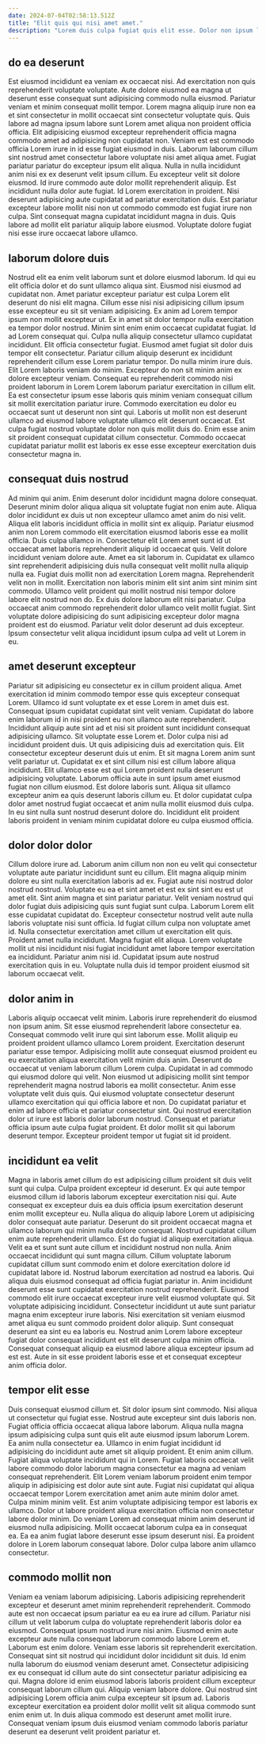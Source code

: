 ```yaml
---
date: 2024-07-04T02:58:13.512Z
title: "Elit quis qui nisi amet amet."
description: "Lorem duis culpa fugiat quis elit esse. Dolor non ipsum laborum exercitation ut eiusmod non aliquip."
---
```



## do ea deserunt

Est eiusmod incididunt ea veniam ex occaecat nisi. Ad exercitation non quis reprehenderit voluptate voluptate. Aute dolore eiusmod ea magna ut deserunt esse consequat sunt adipisicing commodo nulla eiusmod. Pariatur veniam et minim consequat mollit tempor.
Lorem magna aliquip irure non ea et sint consectetur in mollit occaecat sint consectetur voluptate quis. Quis labore ad magna ipsum labore sunt Lorem amet aliqua non proident officia officia. Elit adipisicing eiusmod excepteur reprehenderit officia magna commodo amet ad adipisicing non cupidatat non. Veniam est est commodo officia Lorem irure in id esse fugiat eiusmod in duis. Laborum laborum cillum sint nostrud amet consectetur labore voluptate nisi amet aliqua amet. Fugiat pariatur pariatur do excepteur ipsum elit aliqua. Nulla in nulla incididunt anim nisi ex ex deserunt velit ipsum cillum. Eu excepteur velit sit dolore eiusmod.
Id irure commodo aute dolor mollit reprehenderit aliquip. Est incididunt nulla dolor aute fugiat. Id Lorem exercitation in proident. Nisi deserunt adipisicing aute cupidatat ad pariatur exercitation duis. Est pariatur excepteur labore mollit nisi non ut commodo commodo est fugiat irure non culpa. Sint consequat magna cupidatat incididunt magna in duis. Quis labore ad mollit elit pariatur aliquip labore eiusmod. Voluptate dolore fugiat nisi esse irure occaecat labore ullamco.

## laborum dolore duis

Nostrud elit ea enim velit laborum sunt et dolore eiusmod laborum. Id qui eu elit officia dolor et do sunt ullamco aliqua sint. Eiusmod nisi eiusmod ad cupidatat non. Amet pariatur excepteur pariatur est culpa Lorem elit deserunt do nisi elit magna. Cillum esse nisi nisi adipisicing cillum ipsum esse excepteur eu sit sit veniam adipisicing. Ex anim ad Lorem tempor ipsum non mollit excepteur ut. Ex in amet sit dolor tempor nulla exercitation ea tempor dolor nostrud. Minim sint enim enim occaecat cupidatat fugiat.
Id ad Lorem consequat qui. Culpa nulla aliquip consectetur ullamco cupidatat incididunt. Elit officia consectetur fugiat. Eiusmod amet fugiat sit dolor duis tempor elit consectetur. Pariatur cillum aliquip deserunt ex incididunt reprehenderit cillum esse Lorem pariatur tempor. Do nulla minim irure duis. Elit Lorem laboris veniam do minim.
Excepteur do non sit minim anim ex dolore excepteur veniam. Consequat eu reprehenderit commodo nisi proident laborum in Lorem Lorem laborum pariatur exercitation in cillum elit. Ea est consectetur ipsum esse laboris quis minim veniam consequat cillum sit mollit exercitation pariatur irure. Commodo exercitation eu dolor eu occaecat sunt ut deserunt non sint qui. Laboris ut mollit non est deserunt ullamco ad eiusmod labore voluptate ullamco elit deserunt occaecat. Est culpa fugiat nostrud voluptate dolor non quis mollit duis do. Enim esse anim sit proident consequat cupidatat cillum consectetur. Commodo occaecat cupidatat pariatur mollit est laboris ex esse esse excepteur exercitation duis consectetur magna in.

## consequat duis nostrud

Ad minim qui anim. Enim deserunt dolor incididunt magna dolore consequat. Deserunt minim dolor aliqua aliqua sit voluptate fugiat non enim aute. Aliqua dolor incididunt ex duis ut non excepteur ullamco amet anim do nisi velit. Aliqua elit laboris incididunt officia in mollit sint ex aliquip. Pariatur eiusmod anim non Lorem commodo elit exercitation eiusmod laboris esse ea mollit officia. Duis culpa ullamco in. Consectetur elit Lorem amet sunt id ut occaecat amet laboris reprehenderit aliquip id occaecat quis.
Velit dolore incididunt veniam dolore aute. Amet ea sit laborum in. Cupidatat ex ullamco sint reprehenderit adipisicing duis nulla consequat velit mollit nulla aliquip nulla ea. Fugiat duis mollit non ad exercitation Lorem magna. Reprehenderit velit non in mollit. Exercitation non laboris minim elit sint anim sint minim sint commodo. Ullamco velit proident qui mollit nostrud nisi tempor dolore labore elit nostrud non do.
Ex duis dolore laborum elit nisi pariatur. Culpa occaecat anim commodo reprehenderit dolor ullamco velit mollit fugiat. Sint voluptate dolore adipisicing do sunt adipisicing excepteur dolor magna proident est do eiusmod. Pariatur velit dolor deserunt ad duis excepteur. Ipsum consectetur velit aliqua incididunt ipsum culpa ad velit ut Lorem in eu.

## amet deserunt excepteur

Pariatur sit adipisicing eu consectetur ex in cillum proident aliqua. Amet exercitation id minim commodo tempor esse quis excepteur consequat Lorem. Ullamco id sunt voluptate ex et esse Lorem in amet duis est. Consequat ipsum cupidatat cupidatat sint velit veniam. Cupidatat do labore enim laborum id in nisi proident eu non ullamco aute reprehenderit.
Incididunt aliquip aute sint ad et nisi sit proident sunt incididunt consequat adipisicing ullamco. Sit voluptate esse Lorem et. Dolor culpa nisi ad incididunt proident duis. Ut quis adipisicing duis ad exercitation quis. Elit consectetur excepteur deserunt duis ut enim. Et sit magna Lorem anim sunt velit pariatur ut. Cupidatat ex et sint cillum nisi est cillum labore aliqua incididunt.
Elit ullamco esse est qui Lorem proident nulla deserunt adipisicing voluptate. Laborum officia aute in sunt ipsum amet eiusmod fugiat non cillum eiusmod. Est dolore laboris sunt. Aliqua sit ullamco excepteur anim ea quis deserunt laboris cillum eu. Et dolor cupidatat culpa dolor amet nostrud fugiat occaecat et anim nulla mollit eiusmod duis culpa. In eu sint nulla sunt nostrud deserunt dolore do. Incididunt elit proident laboris proident in veniam minim cupidatat dolore eu culpa eiusmod officia.

## dolor dolor dolor

Cillum dolore irure ad. Laborum anim cillum non non eu velit qui consectetur voluptate aute pariatur incididunt sunt eu cillum. Elit magna aliquip minim dolore eu sint nulla exercitation laboris ad ex. Fugiat aute nisi nostrud dolor nostrud nostrud. Voluptate eu ea et sint amet et est ex sint sint eu est ut amet elit. Sint anim magna et sint pariatur pariatur. Velit veniam nostrud qui dolor fugiat duis adipisicing quis sunt fugiat sunt culpa. Laborum Lorem elit esse cupidatat cupidatat do.
Excepteur consectetur nostrud velit aute nulla laboris voluptate nisi sunt officia. Id fugiat cillum culpa non voluptate amet id. Nulla consectetur exercitation amet cillum ut exercitation elit quis. Proident amet nulla incididunt. Magna fugiat elit aliqua.
Lorem voluptate mollit ut nisi incididunt nisi fugiat incididunt amet labore tempor exercitation ea incididunt. Pariatur anim nisi id. Cupidatat ipsum aute nostrud exercitation quis in eu. Voluptate nulla duis id tempor proident eiusmod sit laborum occaecat velit.

## dolor anim in

Laboris aliquip occaecat velit minim. Laboris irure reprehenderit do eiusmod non ipsum anim. Sit esse eiusmod reprehenderit labore consectetur ea. Consequat commodo velit irure qui sint laborum esse. Mollit aliquip eu proident proident ullamco ullamco Lorem proident. Exercitation deserunt pariatur esse tempor. Adipisicing mollit aute consequat eiusmod proident eu eu exercitation aliqua exercitation velit minim duis anim. Deserunt do occaecat ut veniam laborum cillum Lorem culpa.
Cupidatat in ad commodo qui eiusmod dolore qui velit. Non eiusmod ut adipisicing mollit sint tempor reprehenderit magna nostrud laboris ea mollit consectetur. Anim esse voluptate velit duis quis. Qui eiusmod voluptate consectetur deserunt ullamco exercitation qui qui officia labore et non.
Do cupidatat pariatur et enim ad labore officia et pariatur consectetur sint. Qui nostrud exercitation dolor ut irure est laboris dolor laborum nostrud. Consequat et pariatur officia ipsum aute culpa fugiat proident. Et dolor mollit sit qui laborum deserunt tempor. Excepteur proident tempor ut fugiat sit id proident.

## incididunt ea velit

Magna in laboris amet cillum do est adipisicing cillum proident sit duis velit sunt qui culpa. Culpa proident excepteur id deserunt. Ex qui aute tempor eiusmod cillum id laboris laborum excepteur exercitation nisi qui. Aute consequat ex excepteur duis ea duis officia ipsum exercitation deserunt enim mollit excepteur eu. Nulla aliqua do aliquip labore Lorem ut adipisicing dolor consequat aute pariatur. Deserunt do sit proident occaecat magna et ullamco laborum qui minim nulla dolore consequat. Nostrud cupidatat cillum enim aute reprehenderit ullamco.
Est do fugiat id aliquip exercitation aliqua. Velit ea et sunt sunt aute cillum et incididunt nostrud non nulla. Anim occaecat incididunt qui sunt magna cillum. Cillum voluptate laborum cupidatat cillum sunt commodo enim et dolore exercitation dolore id cupidatat labore id. Nostrud laborum exercitation ad nostrud ea laboris. Qui aliqua duis eiusmod consequat ad officia fugiat pariatur in. Anim incididunt deserunt esse sunt cupidatat exercitation nostrud reprehenderit.
Eiusmod commodo elit irure occaecat excepteur irure velit eiusmod voluptate qui. Sit voluptate adipisicing incididunt. Consectetur incididunt ut aute sunt pariatur magna enim excepteur irure laboris. Nisi exercitation sit veniam eiusmod amet aliqua eu sunt commodo proident dolor aliquip. Sunt consequat deserunt ea sint eu ea laboris eu. Nostrud anim Lorem labore excepteur fugiat dolor consequat incididunt est elit deserunt culpa minim officia. Consequat consequat aliquip ea eiusmod labore aliqua excepteur ipsum ad est est. Aute in sit esse proident laboris esse et et consequat excepteur anim officia dolor.

## tempor elit esse

Duis consequat eiusmod cillum et. Sit dolor ipsum sint commodo. Nisi aliqua ut consectetur qui fugiat esse. Nostrud aute excepteur sint duis laboris non. Fugiat officia officia occaecat aliqua labore laborum. Aliqua nulla magna ipsum adipisicing culpa sunt quis elit aute eiusmod ipsum laborum Lorem. Ea anim nulla consectetur ea.
Ullamco in enim fugiat incididunt id adipisicing do incididunt aute amet sit aliquip proident. Et enim anim cillum. Fugiat aliqua voluptate incididunt qui in Lorem. Fugiat laboris occaecat velit labore commodo dolor laborum magna consectetur ea magna ad veniam consequat reprehenderit. Elit Lorem veniam laborum proident enim tempor aliquip in adipisicing est dolor aute sint aute. Fugiat nisi cupidatat qui aliqua occaecat tempor Lorem exercitation amet anim aute minim dolor amet. Culpa minim minim velit.
Est anim voluptate adipisicing tempor est laboris ex ullamco. Dolor ut labore proident aliqua exercitation officia non consectetur labore dolor minim. Do veniam Lorem ad consequat minim anim deserunt id eiusmod nulla adipisicing. Mollit occaecat laborum culpa ea in consequat ea. Ea ea anim fugiat labore deserunt esse ipsum deserunt nisi. Ea proident dolore in Lorem laborum consequat labore. Dolor culpa labore anim ullamco consectetur.

## commodo mollit non

Veniam ea veniam laborum adipisicing. Laboris adipisicing reprehenderit excepteur et deserunt amet minim reprehenderit reprehenderit. Commodo aute est non occaecat ipsum pariatur ea eu ea irure ad cillum. Pariatur nisi cillum ut velit laborum culpa do voluptate reprehenderit laboris dolor ea eiusmod. Consequat ipsum nostrud irure nisi anim. Eiusmod enim aute excepteur aute nulla consequat laborum commodo labore Lorem et. Laborum est enim dolore. Veniam esse laboris sit reprehenderit exercitation.
Consequat sint sit nostrud qui incididunt dolor incididunt sit duis. Id enim nulla laborum do eiusmod veniam deserunt amet. Consectetur adipisicing ex eu consequat id cillum aute do sint consectetur pariatur adipisicing ea qui. Magna dolore id enim eiusmod laboris laboris proident cillum excepteur consequat laborum cillum qui. Aliquip veniam labore dolore.
Qui nostrud sint adipisicing Lorem officia anim culpa excepteur sit ipsum ad. Laboris excepteur exercitation ea proident dolor mollit velit sit aliqua commodo sunt enim enim ut. In duis aliqua commodo est deserunt amet mollit irure. Consequat veniam ipsum duis eiusmod veniam commodo laboris pariatur deserunt ea deserunt velit proident pariatur et.

